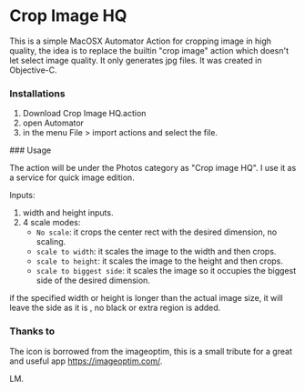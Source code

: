 # Crop Image HQ

This is a simple MacOSX Automator Action for cropping image in high quality,  the idea is to replace  the builtin "crop image" action which doesn't let select image quality.
It only generates jpg files.  It was created in Objective-C.


### Installations

1. Download  Crop Image HQ.action
2. open Automator
3. in the menu File > import actions and select the file.


### Usage

The action will be under the Photos category as "Crop image HQ".  I use it as a service for quick image edition. 

Inputs:

1. width and height inputs.
2. 4 scale modes:
	* ``No scale``: it crops the center rect with the desired dimension, no scaling.
	* ``scale to width``:  it scales the image to the width and then crops.
	* ``scale to height``: it scales the image to the height and then crops.
 	* ``scale to biggest side``:  it scales the image so it occupies the biggest side of the desired dimension.
  
if the specified width or height is longer than the actual image size, it will leave the side as it is , no black or extra region is added.



### Thanks to

The icon is borrowed from the imageoptim,  this is a small tribute for a great and useful app https://imageoptim.com/.

LM.



